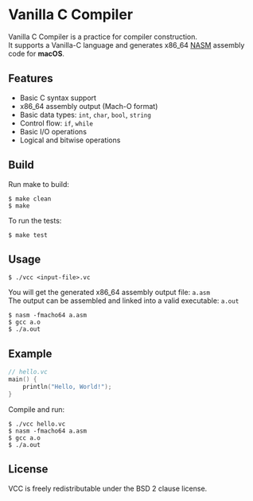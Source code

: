 # Vanilla C Compiler

Vanilla C Compiler is a practice for compiler construction.  
It supports a Vanilla-C language and generates x86_64 [NASM](https://github.com/netwide-assembler/nasm) assembly code for **macOS**.

## Features

- Basic C syntax support
- x86_64 assembly output (Mach-O format)
- Basic data types: `int`, `char`, `bool`, `string`
- Control flow: `if`, `while`
- Basic I/O operations
- Logical and bitwise operations

## Build

Run make to build:
```shell
$ make clean
$ make
```

To run the tests:
```shell
$ make test
```

## Usage

```shell
$ ./vcc <input-file>.vc
```

You will get the generated x86_64 assembly output file: `a.asm`  
The output can be assembled and linked into a valid executable: `a.out`
```shell
$ nasm -fmacho64 a.asm
$ gcc a.o
$ ./a.out
```

## Example

```c
// hello.vc
main() {
    println("Hello, World!");
}
```

Compile and run:
```shell
$ ./vcc hello.vc
$ nasm -fmacho64 a.asm
$ gcc a.o
$ ./a.out
```

## License

VCC is freely redistributable under the BSD 2 clause license.

